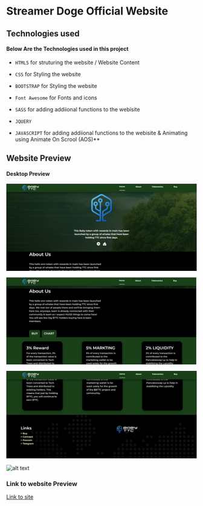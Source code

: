 # Streamer Doge Official Website

## Technologies used

#### Below Are the Technologies used in this project

* `HTML5` for struturing the website / Website Content

* `CSS` for Styling the website 

* `BOOTSTRAP` for Styling the website 

* `Font Awesome` for Fonts and icons 

* `SASS` for adding addiional functions to the webisite


* `JQUERY` 


* `JAVASCRIPT` for adding addiional functions to the webisite & Animating using Animate On Scrool (AOS)**

## Website Preview

#### Desktop Preview


![alt text](https://github.com/Arc9067/bbtc/blob/main/Screenshots/1.png?raw=true)

![alt text](https://github.com/Arc9067/bbtc/blob/main/Screenshots/2.png?raw=true)

![alt text](https://github.com/Arc9067/bbtc/blob/main/Screenshots/3.png?raw=true)

![alt text](https://github.com/Arc9067/bbtc/blob/main/Screenshots/4.png?raw=true)





### Link to website Preview

[Link to site](https://lively-flan-d2edbb.netlify.app)
